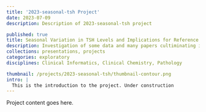 ```yaml
---
title: '2023-seasonal-tsh Project'
date: 2023-07-09
description: Description of 2023-seasonal-tsh project

published: true
title: Seasonal Variation in TSH Levels and Implications for Reference Ranges
description: Investigation of some data and many papers cultiminating in a 'Grand Rounds' presentation on the topic of seasonal variation in TSH levels and implications for reference ranges.
collections: presentations, projects
categories: exploratory
disciplines: Clinical Informatics, Clinical Chemistry, Pathology

thumbnail: /projects/2023-seasonal-tsh/thumbnail-contour.png
intro: |
  This is the introduction to the project. Under construction
---
```


Project content goes here.
